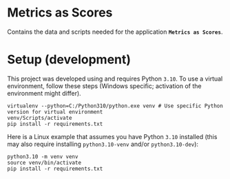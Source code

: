 Metrics as Scores
=================

Contains the data and scripts needed for the application __`Metrics as Scores`__.


# Setup (development)

This project was developed using and requires Python `3.10`.
To use a virtual environment, follow these steps (Windows specific; activation of the environment might differ).

```shell
virtualenv --python=C:/Python310/python.exe venv # Use specific Python version for virtual environment
venv/Scripts/activate
pip install -r requirements.txt
```

Here is a Linux example that assumes you have Python `3.10` installed (this may also require installing `python3.10-venv` and/or `python3.10-dev`):

```shell
python3.10 -m venv venv
source venv/bin/activate
pip install -r requirements.txt
```
